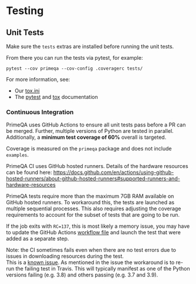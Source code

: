 # Testing

## Unit Tests

Make sure the `tests` extras are installed before running the unit tests.

From there you can run the tests via pytest, for example:
```shell
pytest --cov primeqa --cov-config .coveragerc tests/
```

For more information, see:
- Our [tox.ini](https://github.ibm.com/ai-foundation/PrimeQA/blob/master/tox.ini)
- The [pytest](https://docs.pytest.org) and [tox](https://tox.wiki/en/latest/) documentation

### Continuous Integration

PrimeQA uses GitHub Actions to ensure all unit tests pass before a PR can be merged.
Further, multiple versions of Python are tested in parallel.
Additionally, a **minimum test coverage of 60%** overall is targeted.

Coverage is measured on the `primeqa` package and does not include `examples`.

PrimeQA CI uses GitHub hosted runners.  Details of the hardware resources can be found here: https://docs.github.com/en/actions/using-github-hosted-runners/about-github-hosted-runners#supported-runners-and-hardware-resources

PrimeQA tests require more than the maximum 7GB RAM available on GitHub hosted runners.  To workaround this, the tests are launched as multiple sequential processes.  This also requires adjusting the coverage requirements to account for the subset of tests that are going to be run. 

If the job exits with `RC=137`, this is most likely a memory issue, you may have to update the GitHub Actions [workflow file](../.github/workflows/primeqa-ci.yml) and launch the test that were added as a separate step.

Note: the CI sometimes fails even when there are no test errors due to issues in downloading resources during the test.  
This is a [known issue](https://zenhub.ibm.com/workspaces/primeqa-61eed731a578f53e48934109/issues/ai-foundation/primeqa/82).
As mentioned in the issue the workaround is to re-run the failing test in Travis.
This will typically manifest as one of the Python versions failing (e.g. 3.8) and others
passing (e.g. 3.7 and 3.9).
